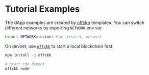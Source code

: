 # Tutorial Examples

The dApp examples are created by [offckb](https://github.com/RetricSu/offckb) templates. You can switch different networks by exporting `NETWORK` env var.

```sh
export NETWORK=testnet # or testnet, mainnet
```

On devnet, use [`offckb`](https://github.com/RetricSu/offckb) to start a local blockchain first:

```sh
npm install -g offckb

# start the devnet
offckb node 
```
